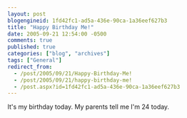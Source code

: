 ```yaml
---
layout: post
blogengineid: 1fd42fc1-ad5a-436e-90ca-1a36eef627b3
title: "Happy Birthday Me!"
date: 2005-09-21 12:54:00 -0500
comments: true
published: true
categories: ["blog", "archives"]
tags: ["General"]
redirect_from: 
  - /post/2005/09/21/Happy-Birthday-Me!
  - /post/2005/09/21/happy-birthday-me!
  - /post.aspx?id=1fd42fc1-ad5a-436e-90ca-1a36eef627b3
---
```

<!-- more -->
It's my birthday today. My parents tell me I'm 24 today.
